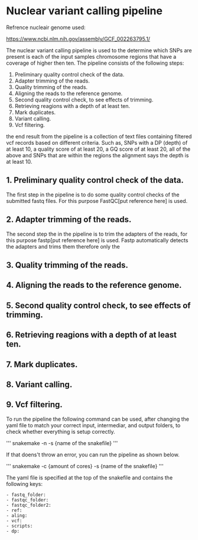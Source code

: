 # Nuclear variant calling pipeline

Refrence nucleair genome used:

https://www.ncbi.nlm.nih.gov/assembly/GCF_002263795.1/

The nuclear variant calling pipeline is used to the determine which SNPs are present is each of the input samples chromosome regions that have a coverage of higher then ten. The pipeline consists of the following steps:

1. Preliminary quality control check of the data.
2. Adapter trimming of the reads.
3. Quality trimming of the reads.
4. Aligning the reads to the reference genome.
5. Second quality control check, to see effects of trimming.
6. Retrieving reagions with a depth of at least ten.
7. Mark duplicates.
8. Variant calling.
9. Vcf filtering.

the end result from the pipeline is a collection of text files containing filtered vcf records based on different criteria. Such as, SNPs with a DP (depth) of at least 10, a quality score of at least 20, a GQ score of at least 20, all of the above and SNPs that are within the regions the alignment says the depth is at least 10.

## 1. Preliminary quality control check of the data.

The first step in the pipeline is to do some quality control checks of the submitted fastq files. For this purpose FastQC[put reference here] is used. 

## 2. Adapter trimming of the reads.

The second step the in the pipeline is to trim the adapters of the reads, for this purpose fastp[put reference here] is used. Fastp automatically detects the adapters and trims them therefore only the 

## 3. Quality trimming of the reads.

## 4. Aligning the reads to the reference genome.

## 5. Second quality control check, to see effects of trimming.

## 6. Retrieving reagions with a depth of at least ten.

## 7. Mark duplicates.

## 8. Variant calling.

## 9. Vcf filtering.


To run the pipeline the following command can be used, after changing the yaml file to match your correct input, intermediar, and output folders, to check whether everything is setup correctly.

'''
snakemake -n -s {name of the snakefile}
''' 

If that doens't throw an error, you can run the pipeline as shown below.

'''
snakemake -c {amount of cores} -s {name of the snakefile}
''' 

The yaml file is specified at the top of the snakefile and contains the following keys:

	- fastq_folder:
	- fastqc_folder:
	- fastqc_folder2:
	- ref:
	- aling:
	- vcf:
	- scripts:
	- dp:
